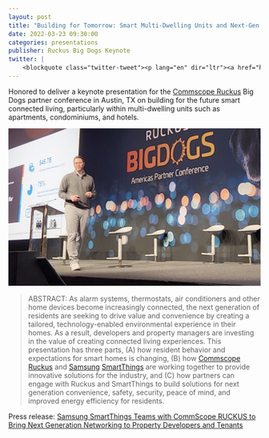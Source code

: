 ```yaml
---
layout: post
title: "Building for Tomorrow: Smart Multi-Dwelling Units and Next-Gen Resident Experiences"
date: 2022-03-23 09:30:00
categories: presentations
publisher: Ruckus Big Dogs Keynote
twitter: |
    <blockquote class="twitter-tweet"><p lang="en" dir="ltr"><a href="https://twitter.com/smartthings?ref_src=twsrc%5Etfw">@smartthings</a> CEO Mark Benson <a href="https://twitter.com/markbenson?ref_src=twsrc%5Etfw">@markbenson</a> and <a href="https://twitter.com/hashtag/RUCKUS?src=hash&amp;ref_src=twsrc%5Etfw">#RUCKUS</a> <a href="https://twitter.com/hashtag/IoT?src=hash&amp;ref_src=twsrc%5Etfw">#IoT</a> lead Mark Grodzinsky <a href="https://twitter.com/mgrodzinsky8?ref_src=twsrc%5Etfw">@mgrodzinsky8</a> present &#39;IoT with a Bite: Turning Technology into Business Value.&#39; at <a href="https://twitter.com/hashtag/BIGDOGS22?src=hash&amp;ref_src=twsrc%5Etfw">#BIGDOGS22</a><a href="https://twitter.com/hashtag/CommScope?src=hash&amp;ref_src=twsrc%5Etfw">#CommScope</a> <a href="https://t.co/BizrdGerrm">pic.twitter.com/BizrdGerrm</a></p>&mdash; CommScope (@CommScope) <a href="https://twitter.com/CommScope/status/1506727818910220290?ref_src=twsrc%5Etfw">March 23, 2022</a></blockquote> <script async src="https://platform.twitter.com/widgets.js" charset="utf-8"></script>
---
```


Honored to deliver a keynote presentation for the [Commscope Ruckus][ln1] Big Dogs partner conference in Austin, TX on building for the future smart connected living, particularly within multi-dwelling units such as apartments, condominiums, and hotels.

<p><img src="/images/MDB-stage-ruckus-big-dogs.png" /></p>

> ABSTRACT: As alarm systems, thermostats, air conditioners and other home devices become increasingly connected, the next generation of residents are seeking to drive value and convenience by creating a tailored, technology-enabled environmental experience in their homes. As a result, developers and property managers are investing in the value of creating connected living experiences. This presentation has three parts, (A) how resident behavior and expectations for smart homes is changing, (B) how [Commscope Ruckus][ln1] and [Samsung][ln2] [SmartThings][ln3] are working together to provide innovative solutions for the industry, and (C) how partners can engage with Ruckus and SmartThings to build solutions for next generation convenience, safety, security, peace of mind, and improved energy efficiency for residents.

Press release: [Samsung SmartThings Teams with CommScope RUCKUS to Bring Next Generation Networking to Property Developers and Tenants][ln4]

[ln1]: https://www.commscope.com/ruckus/
[ln2]: https://www.samsung.com/us/
[ln3]: https://www.smartthings.com/
[ln4]: https://news.samsung.com/us/samsung-smartthings-teams-with-commscope-ruckus-to-bring-next-generation-networking-to-property-developers-and-tenants/

